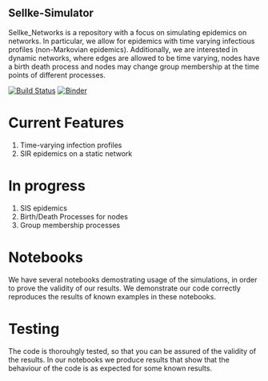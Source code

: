 ## Sellke-Simulator
Sellke_Networks is a repository with a focus on simulating epidemics on networks. In particular, we allow for epidemics with time varying infectious profiles (non-Markovian epidemics). Additionally, we are interested in dynamic networks, where edges are allowed to be time varying, nodes have a birth death process and nodes may change group membership at the time points of different processes.

[![Build Status](https://travis-ci.org/martyn1fyles/Sellke-Networks.svg?branch=master)](https://travis-ci.org/martyn1fyles/Sellke-Networks)
[![Binder](https://mybinder.org/badge_logo.svg)](https://mybinder.org/v2/gh/martyn1fyles/Sellke-Networks/master)

# Current Features
1) Time-varying infection profiles
2) SIR epidemics on a static network

# In progress
1) SIS epidemics
2) Birth/Death Processes for nodes
3) Group membership processes

# Notebooks
We have several notebooks demostrating usage of the simulations, in order to prove the validity of our results. We demonstrate our code correctly reproduces the results of known examples in these notebooks.

# Testing
The code is thorouhgly tested, so that you can be assured of the validity of the results. In our notebooks we produce results that show that the behaviour of the code is as expected for some known results.

